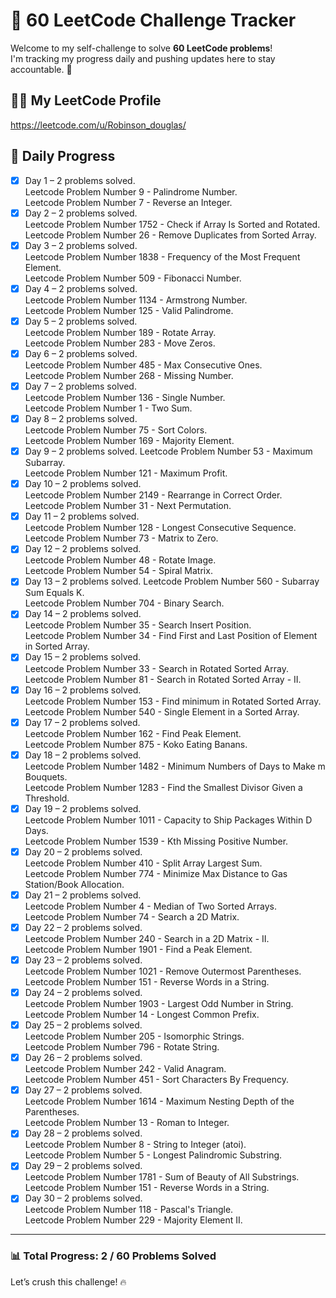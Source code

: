 # 🚀 60 LeetCode Challenge Tracker

Welcome to my self-challenge to solve **60 LeetCode problems**!  
I'm tracking my progress daily and pushing updates here to stay accountable. 💪

## 👨‍💻 My LeetCode Profile

https://leetcode.com/u/Robinson_douglas/

## 📅 Daily Progress

- [x] Day 1 – 2 problems solved.  
Leetcode Problem Number 9 - Palindrome Number.  
Leetcode Problem Number 7 - Reverse an Integer.
- [x] Day 2 – 2 problems solved.  
Leetcode Problem Number 1752 - Check if Array Is Sorted and Rotated.  
Leetcode Problem Number 26 - Remove Duplicates from Sorted Array.  
- [x] Day 3 – 2 problems solved.  
Leetcode Problem Number 1838 - Frequency of the Most Frequent Element.  
Leetcode Problem Number 509 - Fibonacci Number.  
- [x] Day 4 – 2 problems solved.  
Leetcode Problem Number 1134 - Armstrong Number.  
Leetcode Problem Number 125 - Valid Palindrome.  
- [x] Day 5 – 2 problems solved.  
Leetcode Problem Number 189 - Rotate Array.  
Leetcode Problem Number 283 - Move Zeros.   
- [x] Day 6 – 2 problems solved.  
Leetcode Problem Number 485 - Max Consecutive Ones.  
Leetcode Problem Number 268 - Missing Number.  
- [x] Day 7 – 2 problems solved.  
Leetcode Problem Number 136 - Single Number.  
Leetcode Problem Number 1 - Two Sum.  
- [x] Day 8 – 2 problems solved.  
Leetcode Problem Number 75 - Sort Colors.  
Leetcode Problem Number 169 - Majority Element.  
- [x] Day 9 – 2 problems solved.
Leetcode Problem Number 53 - Maximum Subarray.  
Leetcode Problem Number 121 - Maximum Profit.     
- [x] Day 10 – 2 problems solved.  
Leetcode Problem Number 2149 - Rearrange in Correct Order.  
Leetcode Problem Number 31 - Next Permutation.  
- [x] Day 11 – 2 problems solved.  
Leetcode Problem Number 128 - Longest Consecutive Sequence.  
Leetcode Problem Number 73 - Matrix to Zero.  
- [x] Day 12 – 2 problems solved.  
Leetcode Problem Number 48 - Rotate Image.  
Leetcode Problem Number 54 - Spiral Matrix.  
- [x] Day 13 – 2 problems solved.
Leetcode Problem Number 560 - Subarray Sum Equals K.  
Leetcode Problem Number 704 - Binary Search.  
- [x] Day 14 – 2 problems solved.  
Leetcode Problem Number 35 - Search Insert Position.  
Leetcode Problem Number 34 - Find First and Last Position of Element in Sorted Array.  
- [x] Day 15 – 2 problems solved.  
Leetcode Problem Number 33 - Search in Rotated Sorted Array.  
Leetcode Problem Number 81 - Search in Rotated Sorted Array - II.  
- [x] Day 16 – 2 problems solved.  
Leetcode Problem Number 153 - Find minimum in Rotated Sorted Array.  
Leetcode Problem Number 540 - Single Element in a Sorted Array.  
- [x] Day 17 – 2 problems solved.  
Leetcode Problem Number 162 - Find Peak Element.  
Leetcode Problem Number 875 - Koko Eating Banans.  
- [x] Day 18 – 2 problems solved.  
Leetcode Problem Number 1482 - Minimum Numbers of Days to Make m Bouquets.  
Leetcode Problem Number 1283 - Find the Smallest Divisor Given a Threshold.  
- [x] Day 19 – 2 problems solved.  
Leetcode Problem Number 1011 - Capacity to Ship Packages Within D Days.  
Leetcode Problem Number 1539 - Kth Missing Positive Number.  
- [x] Day 20 – 2 problems solved.  
Leetcode Problem Number 410 - Split Array Largest Sum.  
Leetcode Problem Number 774 - Minimize Max Distance to Gas Station/Book Allocation.  
- [x] Day 21 – 2 problems solved.  
Leetcode Problem Number 4 - Median of Two Sorted Arrays.  
Leetcode Problem Number 74 - Search a 2D Matrix.  
- [x] Day 22 – 2 problems solved.  
Leetcode Problem Number 240 - Search in a 2D Matrix - II.  
Leetcode Problem Number 1901 - Find a Peak Element.  
- [x] Day 23 – 2 problems solved.  
Leetcode Problem Number 1021 - Remove Outermost Parentheses.  
Leetcode Problem Number 151 - Reverse Words in a String.  
- [x] Day 24 – 2 problems solved.  
Leetcode Problem Number 1903 - Largest Odd Number in String.  
Leetcode Problem Number 14 - Longest Common Prefix.  
- [x] Day 25 – 2 problems solved.  
Leetcode Problem Number 205 - Isomorphic Strings.  
Leetcode Problem Number 796 - Rotate String.  
- [x] Day 26 – 2 problems solved.  
Leetcode Problem Number 242 - Valid Anagram.  
Leetcode Problem Number 451 - Sort Characters By Frequency.  
- [x] Day 27 – 2 problems solved.  
Leetcode Problem Number 1614 - Maximum Nesting Depth of the Parentheses.  
Leetcode Problem Number 13 - Roman to Integer.  
- [x] Day 28 – 2 problems solved.  
Leetcode Problem Number 8 - String to Integer (atoi).  
Leetcode Problem Number 5 - Longest Palindromic Substring.  
- [x] Day 29 – 2 problems solved.  
Leetcode Problem Number 1781 - Sum of Beauty of All Substrings.  
Leetcode Problem Number 151 - Reverse Words in a String.  
- [x] Day 30 – 2 problems solved.  
Leetcode Problem Number 118 - Pascal's Triangle.  
Leetcode Problem Number 229 - Majority Element II.  

---

### 📊 Total Progress: **2 / 60 Problems Solved**

Let’s crush this challenge! 🔥
